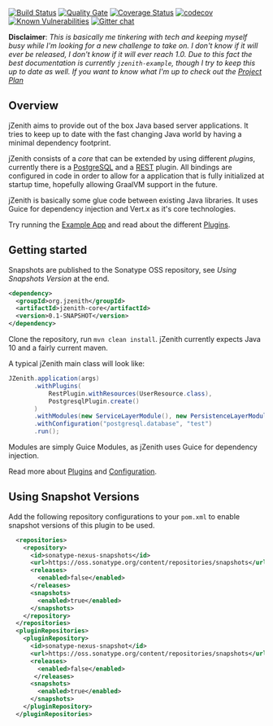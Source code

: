 [![Build Status](https://travis-ci.com/marcust/jzenith.svg?branch=master)](https://travis-ci.com/marcust/jzenith)
[![Quality Gate](https://sonarcloud.io/api/project_badges/measure?project=org.jzenith%3Aroot-pom&metric=alert_status)](https://sonarcloud.io/dashboard?id=org.jzenith%3Aroot-pom)
[![Coverage Status](https://coveralls.io/repos/github/marcust/jzenith/badge.svg?branch=master)](https://coveralls.io/github/marcust/jzenith?branch=master)
[![codecov](https://codecov.io/gh/marcust/jzenith/branch/master/graph/badge.svg)](https://codecov.io/gh/marcust/jzenith)
[![Known Vulnerabilities](https://snyk.io/test/github/marcust/jzenith/badge.svg?targetFile=jzenith-example%2Fjzenith-example-postgres%2Fpom.xml)](https://snyk.io/test/github/marcust/jzenith?targetFile=jzenith-example%2Fjzenith-example-postgres%2Fpom.xml)
[![Gitter chat](https://badges.gitter.im/jzenithorg/gitter.png)](https://gitter.im/jzenithorg/Lobby)

**Disclaimer**: *This is basically me tinkering with tech and keeping
myself busy while I'm looking for a new challenge to take on. I don't
know if it will ever be released, I don't know if it will ever reach
1.0. Due to this fact the best documentation is currently
`jzenith-example`, though I try to keep this up to date as well. If
you want to know what I'm up to check out the [Project
Plan](https://github.com/marcust/jzenith/projects/1)*

## Overview

jZenith aims to provide out of the box Java based server
applications. It tries to keep up to date with the fast changing Java
world by having a minimal dependency footprint. 

jZenith consists of a *core* that can be extended by using different
*plugins*, currently there is a [PostgreSQL](docs/POSTGRES_PLUGIN.md)
and a [REST](docs/REST_PLUGIN.md) plugin. All bindings are configured
in code in order to allow for a application that is fully initialized
at startup time, hopefully allowing GraalVM support in the future. 

jZenith is basically some glue code between existing Java
libraries. It uses Guice for dependency injection and Vert.x as it's
core technologies. 

Try running the [Example App](docs/EXAMPLE_APP.md) and read about the
different [Plugins](docs/PLUGINS.md).

## Getting started

Snapshots are published to the Sonatype OSS repository, see *Using Snapshots Version*
at the end.

```xml
<dependency>
  <groupId>org.jzenith</groupId>
  <artifactId>jzenith-core</artifactId>
  <version>0.1-SNAPSHOT</version>
</dependency>
```

Clone the repository, run `mvn clean install`. jZenith currently
expects Java 10 and a fairly current maven. 

A typical jZenith main class will look like:
```java
JZenith.application(args)
       .withPlugins(
           RestPlugin.withResources(UserResource.class),
           PostgresqlPlugin.create()
       )
       .withModules(new ServiceLayerModule(), new PersistenceLayerModule(), new MapperModule())
       .withConfiguration("postgresql.database", "test")
       .run();
```

Modules are simply Guice Modules, as jZenith uses Guice for dependency
injection.

Read more about [Plugins](docs/PLUGINS.md) and [Configuration](docs/CONFIGURATION.md).

## Using Snapshot Versions

Add the following repository configurations to your `pom.xml` to enable snapshot versions of this
plugin to be used.

```xml
  <repositories>
    <repository>
      <id>sonatype-nexus-snapshots</id>
      <url>https://oss.sonatype.org/content/repositories/snapshots</url>
      <releases>
        <enabled>false</enabled>
      </releases>
      <snapshots>
        <enabled>true</enabled>
      </snapshots>
    </repository>
  </repositories>
  <pluginRepositories>
    <pluginRepository>
      <id>sonatype-nexus-snapshot</id>
      <url>https://oss.sonatype.org/content/repositories/snapshots</url>
      <releases>
        <enabled>false</enabled>
       </releases>
      <snapshots>
        <enabled>true</enabled>
      </snapshots>
    </pluginRepository>
  </pluginRepositories>
```
